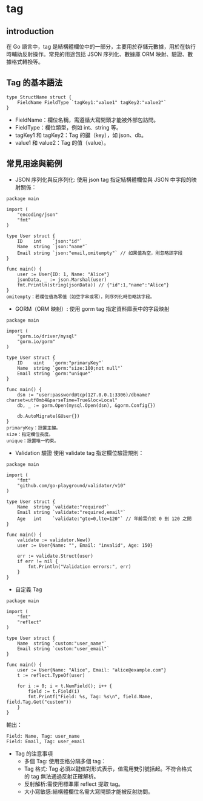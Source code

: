 # tag

## introduction
在 Go 語言中，tag 是結構體欄位中的一部分，主要用於存儲元數據，用於在執行時輔助反射操作。常見的用途包括 JSON 序列化、數據庫 ORM 映射、驗證、數據格式轉換等。

## Tag 的基本語法

```
type StructName struct {
    FieldName FieldType `tagKey1:"value1" tagKey2:"value2"`
}
```
+ FieldName：欄位名稱，需遵循大寫開頭才能被外部包訪問。
+ FieldType：欄位類型，例如 int、string 等。
+ tagKey1 和 tagKey2：Tag 的鍵（key），如 json、db。
+ value1 和 value2：Tag 的值（value）。

## 常見用途與範例

+ JSON 序列化與反序列化: 使用 json tag 指定結構體欄位與 JSON 中字段的映射關係：
```
package main

import (
    "encoding/json"
    "fmt"
)

type User struct {
    ID    int    `json:"id"`
    Name  string `json:"name"`
    Email string `json:"email,omitempty"` // 如果值為空，則忽略該字段
}

func main() {
    user := User{ID: 1, Name: "Alice"}
    jsonData, _ := json.Marshal(user)
    fmt.Println(string(jsonData)) // {"id":1,"name":"Alice"}
}
omitempty：若欄位值為零值（如空字串或零），則序列化時忽略該字段。
```

+ GORM（ORM 映射）: 使用 gorm tag 指定資料庫表中的字段映射
```
package main

import (
    "gorm.io/driver/mysql"
    "gorm.io/gorm"
)

type User struct {
    ID    uint   `gorm:"primaryKey"`
    Name  string `gorm:"size:100;not null"`
    Email string `gorm:"unique"`
}

func main() {
    dsn := "user:password@tcp(127.0.0.1:3306)/dbname?charset=utf8mb4&parseTime=True&loc=Local"
    db, _ := gorm.Open(mysql.Open(dsn), &gorm.Config{})

    db.AutoMigrate(&User{})
}
primaryKey：設置主鍵。
size：指定欄位長度。
unique：設置唯一約束。
```

+ Validation 驗證
使用 validate tag 指定欄位驗證規則：

```
package main

import (
    "fmt"
    "github.com/go-playground/validator/v10"
)

type User struct {
    Name  string `validate:"required"`
    Email string `validate:"required,email"`
    Age   int    `validate:"gte=0,lte=120"` // 年齡需介於 0 到 120 之間
}

func main() {
    validate := validator.New()
    user := User{Name: "", Email: "invalid", Age: 150}

    err := validate.Struct(user)
    if err != nil {
        fmt.Println("Validation errors:", err)
    }
}
```

+ 自定義 Tag

```
package main

import (
    "fmt"
    "reflect"
)

type User struct {
    Name  string `custom:"user_name"`
    Email string `custom:"user_email"`
}

func main() {
    user := User{Name: "Alice", Email: "alice@example.com"}
    t := reflect.TypeOf(user)

    for i := 0; i < t.NumField(); i++ {
        field := t.Field(i)
        fmt.Printf("Field: %s, Tag: %s\n", field.Name, field.Tag.Get("custom"))
    }
}
```

輸出：

```
Field: Name, Tag: user_name
Field: Email, Tag: user_email
```

+ Tag 的注意事項
    + 多個 Tag: 使用空格分隔多個 tag：
    + Tag 格式: Tag 必須以鍵值對形式表示，值需用雙引號括起。不符合格式的 tag 無法通過反射正確解析。
    + 反射解析:需使用標準庫 reflect 提取 tag。
    + 大小寫敏感:結構體欄位名需大寫開頭才能被反射訪問。